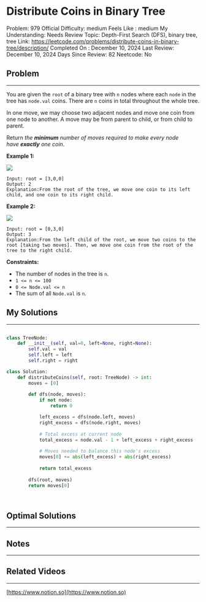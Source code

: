 # Distribute Coins in Binary Tree

Problem: 979
Official Difficulty: medium
Feels Like : medium
My Understanding: Needs Review
Topic: Depth-First Search (DFS), binary tree, tree
Link: https://leetcode.com/problems/distribute-coins-in-binary-tree/description/
Completed On : December 10, 2024
Last Review: December 10, 2024
Days Since Review: 82
Neetcode: No

## Problem

---

You are given the `root` of a binary tree with `n` nodes where each `node` in the tree has `node.val` coins. There are `n` coins in total throughout the whole tree.

In one move, we may choose two adjacent nodes and move one coin from one node to another. A move may be from parent to child, or from child to parent.

Return *the **minimum** number of moves required to make every node have **exactly** one coin*.

**Example 1:**

![](https://assets.leetcode.com/uploads/2019/01/18/tree1.png)

```
Input: root = [3,0,0]
Output: 2
Explanation:From the root of the tree, we move one coin to its left child, and one coin to its right child.

```

**Example 2:**

![](https://assets.leetcode.com/uploads/2019/01/18/tree2.png)

```
Input: root = [0,3,0]
Output: 3
Explanation:From the left child of the root, we move two coins to the root [taking two moves]. Then, we move one coin from the root of the tree to the right child.

```

**Constraints:**

- The number of nodes in the tree is `n`.
- `1 <= n <= 100`
- `0 <= Node.val <= n`
- The sum of all `Node.val` is `n`.

## My Solutions

---

```python

```

```python
class TreeNode:
    def __init__(self, val=0, left=None, right=None):
        self.val = val
        self.left = left
        self.right = right

class Solution:
    def distributeCoins(self, root: TreeNode) -> int:
        moves = [0] 
        
        def dfs(node, moves):
            if not node:
                return 0

            left_excess = dfs(node.left, moves)
            right_excess = dfs(node.right, moves)
            
            # Total excess at current node
            total_excess = node.val - 1 + left_excess + right_excess
            
            # Moves needed to balance this node's excess
            moves[0] += abs(left_excess) + abs(right_excess)
            
            return total_excess
        
        dfs(root, moves)
        return moves[0]

        
```

## Optimal Solutions

---

## Notes

---

 

## Related Videos

---

[https://www.notion.so](https://www.notion.so)